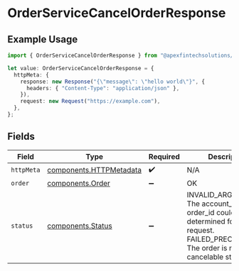 # OrderServiceCancelOrderResponse

## Example Usage

```typescript
import { OrderServiceCancelOrderResponse } from "@apexfintechsolutions/ascend-sdk/models/operations";

let value: OrderServiceCancelOrderResponse = {
  httpMeta: {
    response: new Response("{\"message\": \"hello world\"}", {
      headers: { "Content-Type": "application/json" },
    }),
    request: new Request("https://example.com"),
  },
};
```

## Fields

| Field                                                                                                                                                 | Type                                                                                                                                                  | Required                                                                                                                                              | Description                                                                                                                                           |
| ----------------------------------------------------------------------------------------------------------------------------------------------------- | ----------------------------------------------------------------------------------------------------------------------------------------------------- | ----------------------------------------------------------------------------------------------------------------------------------------------------- | ----------------------------------------------------------------------------------------------------------------------------------------------------- |
| `httpMeta`                                                                                                                                            | [components.HTTPMetadata](../../models/components/httpmetadata.md)                                                                                    | :heavy_check_mark:                                                                                                                                    | N/A                                                                                                                                                   |
| `order`                                                                                                                                               | [components.Order](../../models/components/order.md)                                                                                                  | :heavy_minus_sign:                                                                                                                                    | OK                                                                                                                                                    |
| `status`                                                                                                                                              | [components.Status](../../models/components/status.md)                                                                                                | :heavy_minus_sign:                                                                                                                                    | INVALID_ARGUMENT: The account_id or the order_id could not be determined for the request.<br/>FAILED_PRECONDITION: The order is not in a cancelable state |